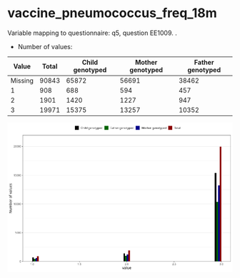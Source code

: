 # vaccine_pneumococcus_freq_18m
Variable mapping to questionnaire: q5, question EE1009.
.
- Number of values:

| Value | Total | Child genotyped | Mother genotyped | Father genotyped |
| ----- | ----- | --------------- | ---------------- | ---------------- |
| Missing | 90843 | 65872 | 56691 | 38462 |
| 1 | 908 | 688 | 594 |457 |
| 2 | 1901 | 1420 | 1227 |947 |
| 3 | 19971 | 15375 | 13257 |10352 |



![](vaccine_pneumococcus_freq_18m_n.png)



